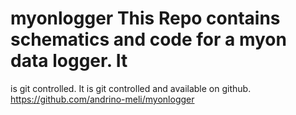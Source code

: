 # myonlogger This Repo contains schematics and code for a myon data logger. It
is git controlled. It is git controlled and available on github.
https://github.com/andrino-meli/myonlogger

